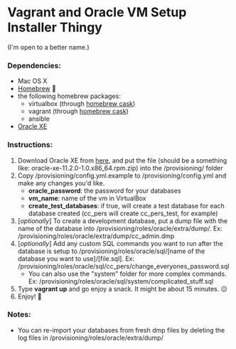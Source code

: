 Vagrant and Oracle VM Setup Installer Thingy
===========================
(I'm open to a better name.)

### Dependencies:

* Mac OS X
* [Homebrew](http://brew.sh "http://brew.sh") 🍺
* the following homebrew packages:
    * virtualbox (through [homebrew cask](https://github.com/phinze/homebrew-cask "https://github.com/phinze/homebrew-cask"))
    * vagrant (through [homebrew cask](https://github.com/phinze/homebrew-cask "https://github.com/phinze/homebrew-cask"))
    * ansible
* [Oracle XE](http://www.oracle.com/technetwork/products/express-edition/downloads "http://www.oracle.com/technetwork/products/express-edition/downloads")

### Instructions:

1. Download Oracle XE from [here](http://www.oracle.com/technetwork/products/express-edition/downloads "http://www.oracle.com/technetwork/products/express-edition/downloads"), and put the file (should be a something like: oracle-xe-11.2.0-1.0.x86_64.rpm.zip) into the /provisioning/ folder
2. Copy /provisioning/config.yml.example to /provisioning/config.yml and make any changes you'd like.
    * **oracle_password**: the password for your databases
    * **vm_name**: name of the vm in VirtualBox
    * **create_test_databases**: if true, will create a test database for each database created (cc_pers will create cc_pers_test, for example)
3. [_optionally_] To create a development database, put a dump file with the name of the database into /provisioning/roles/oracle/extra/dump/. Ex: /provisioning/roles/oracle/extra/dump/cc_admin.dmp
4. [_optionally_] Add any custom SQL commands you want to run after the database is setup to /provisioning/roles/oracle/sql/[name of the database you want to use]/[file.sql]. Ex: /provisioning/roles/oracle/sql/cc_pers/change_everyones_password.sql
    * You can also use the "system" folder for more complex commands. Ex: /provisioning/roles/oracle/sql/system/complicated_stuff.sql
5. Type **vagrant up** and go enjoy a snack. It might be about 15 minutes. 😐
6. Enjoy! 🎉

### Notes:

* You can re-import your databases from fresh dmp files by deleting the log files in /provisioning/roles/oracle/extra/dump/

